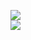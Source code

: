 [![](https://img.shields.io/badge/Made%20With-Github%20Spray-lightgrey.svg?style=for-the-badge&logo=github)](https://github.com/Annihil/github-spray#2081)  
[![](https://i.imgur.com/2DrTn0Z.gif)](https://github.com/Annihil/github-spray)
